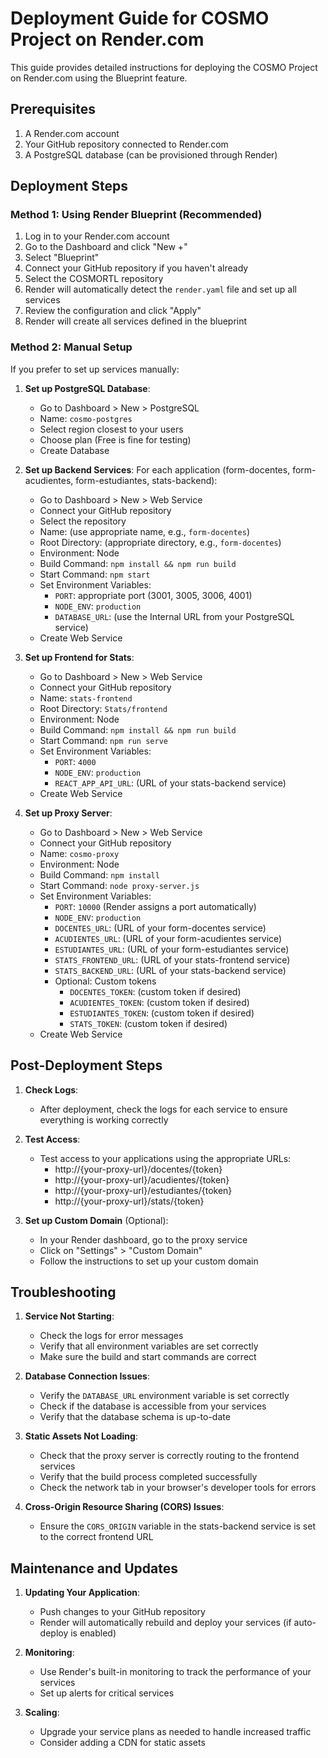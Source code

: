 # Deployment Guide for COSMO Project on Render.com

This guide provides detailed instructions for deploying the COSMO Project on Render.com using the Blueprint feature.

## Prerequisites

1. A Render.com account
2. Your GitHub repository connected to Render.com
3. A PostgreSQL database (can be provisioned through Render)

## Deployment Steps

### Method 1: Using Render Blueprint (Recommended)

1. Log in to your Render.com account
2. Go to the Dashboard and click "New +"
3. Select "Blueprint"
4. Connect your GitHub repository if you haven't already
5. Select the COSMORTL repository
6. Render will automatically detect the `render.yaml` file and set up all services
7. Review the configuration and click "Apply"
8. Render will create all services defined in the blueprint

### Method 2: Manual Setup

If you prefer to set up services manually:

1. **Set up PostgreSQL Database**:
   - Go to Dashboard > New > PostgreSQL
   - Name: `cosmo-postgres`
   - Select region closest to your users
   - Choose plan (Free is fine for testing)
   - Create Database

2. **Set up Backend Services**:
   For each application (form-docentes, form-acudientes, form-estudiantes, stats-backend):
   - Go to Dashboard > New > Web Service
   - Connect your GitHub repository
   - Select the repository
   - Name: (use appropriate name, e.g., `form-docentes`)
   - Root Directory: (appropriate directory, e.g., `form-docentes`)
   - Environment: Node
   - Build Command: `npm install && npm run build`
   - Start Command: `npm start`
   - Set Environment Variables:
     - `PORT`: appropriate port (3001, 3005, 3006, 4001)
     - `NODE_ENV`: `production`
     - `DATABASE_URL`: (use the Internal URL from your PostgreSQL service)
   - Create Web Service

3. **Set up Frontend for Stats**:
   - Go to Dashboard > New > Web Service
   - Connect your GitHub repository
   - Name: `stats-frontend`
   - Root Directory: `Stats/frontend`
   - Environment: Node
   - Build Command: `npm install && npm run build`
   - Start Command: `npm run serve`
   - Set Environment Variables:
     - `PORT`: `4000`
     - `NODE_ENV`: `production`
     - `REACT_APP_API_URL`: (URL of your stats-backend service)
   - Create Web Service

4. **Set up Proxy Server**:
   - Go to Dashboard > New > Web Service
   - Connect your GitHub repository
   - Name: `cosmo-proxy`
   - Environment: Node
   - Build Command: `npm install`
   - Start Command: `node proxy-server.js`
   - Set Environment Variables:
     - `PORT`: `10000` (Render assigns a port automatically)
     - `NODE_ENV`: `production`
     - `DOCENTES_URL`: (URL of your form-docentes service)
     - `ACUDIENTES_URL`: (URL of your form-acudientes service)
     - `ESTUDIANTES_URL`: (URL of your form-estudiantes service)
     - `STATS_FRONTEND_URL`: (URL of your stats-frontend service)
     - `STATS_BACKEND_URL`: (URL of your stats-backend service)
     - Optional: Custom tokens
       - `DOCENTES_TOKEN`: (custom token if desired)
       - `ACUDIENTES_TOKEN`: (custom token if desired)
       - `ESTUDIANTES_TOKEN`: (custom token if desired)
       - `STATS_TOKEN`: (custom token if desired)
   - Create Web Service

## Post-Deployment Steps

1. **Check Logs**:
   - After deployment, check the logs for each service to ensure everything is working correctly

2. **Test Access**:
   - Test access to your applications using the appropriate URLs:
     - http://{your-proxy-url}/docentes/{token}
     - http://{your-proxy-url}/acudientes/{token}
     - http://{your-proxy-url}/estudiantes/{token}
     - http://{your-proxy-url}/stats/{token}

3. **Set up Custom Domain** (Optional):
   - In your Render dashboard, go to the proxy service
   - Click on "Settings" > "Custom Domain"
   - Follow the instructions to set up your custom domain

## Troubleshooting

1. **Service Not Starting**:
   - Check the logs for error messages
   - Verify that all environment variables are set correctly
   - Make sure the build and start commands are correct

2. **Database Connection Issues**:
   - Verify the `DATABASE_URL` environment variable is set correctly
   - Check if the database is accessible from your services
   - Verify that the database schema is up-to-date

3. **Static Assets Not Loading**:
   - Check that the proxy server is correctly routing to the frontend services
   - Verify that the build process completed successfully
   - Check the network tab in your browser's developer tools for errors

4. **Cross-Origin Resource Sharing (CORS) Issues**:
   - Ensure the `CORS_ORIGIN` variable in the stats-backend service is set to the correct frontend URL

## Maintenance and Updates

1. **Updating Your Application**:
   - Push changes to your GitHub repository
   - Render will automatically rebuild and deploy your services (if auto-deploy is enabled)

2. **Monitoring**:
   - Use Render's built-in monitoring to track the performance of your services
   - Set up alerts for critical services

3. **Scaling**:
   - Upgrade your service plans as needed to handle increased traffic
   - Consider adding a CDN for static assets 